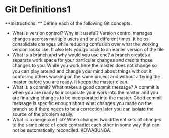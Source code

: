 # Git Definitions1

**Instructions: ** Define each of the following Git concepts.

* What is version control?  Why is it useful? Version control manages changes accross multiple users and or at different times. It helps consolidate changes while reducing confusion over what the working version looks like. It also lets you go back to an earlier version of the file
* What is a branch and why would you use one? a branch creates a separate work space for your particular changes and credits those changes to you. While you work here the master does not change so you can play around and change your mind about things without it confusing others working on the same project and without altering the master before you are ready. It keeps the master clean.
* What is a commit? What makes a good commit message? A commit is when you are ready to incorporate your work into the master and you are finalizing changes to be incorporated into the master. Good commit message is specific enough about what changes you made on the branch so if there needs to be a correction later you can isolate the source of the problem easily.
* What is a merge conflict? When changes two different sets of changes to the same piece of code contradict each other in some way that can not be automatically reconciled. KOWABUNGA.